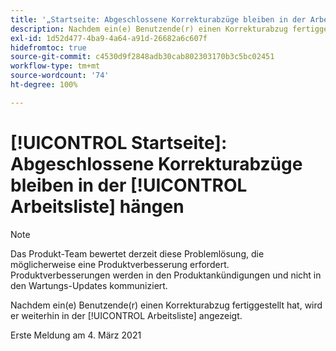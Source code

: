 ```yaml
---
title: '„Startseite: Abgeschlossene Korrekturabzüge bleiben in der Arbeitsliste hängen“'
description: Nachdem ein(e) Benutzende(r) einen Korrekturabzug fertiggestellt hat, wird er weiterhin in der [!UICONTROL Arbeitsliste] angezeigt.
exl-id: 1d52d477-4ba9-4a64-a91d-26682a6c607f
hidefromtoc: true
source-git-commit: c4530d9f2848adb30cab802303170b3c5bc02451
workflow-type: tm+mt
source-wordcount: '74'
ht-degree: 100%

---
```


# [!UICONTROL Startseite]: Abgeschlossene Korrekturabzüge bleiben in der [!UICONTROL Arbeitsliste] hängen

<!-- Do not change this note unless told to by Daniel Sipos-->

>[!NOTE]
>
>Das Produkt-Team bewertet derzeit diese Problemlösung, die möglicherweise eine Produktverbesserung erfordert. Produktverbesserungen werden in den Produktankündigungen und nicht in den Wartungs-Updates kommuniziert.

Nachdem ein(e) Benutzende(r) einen Korrekturabzug fertiggestellt hat, wird er weiterhin in der [!UICONTROL Arbeitsliste] angezeigt.

Erste Meldung am 4. März 2021
